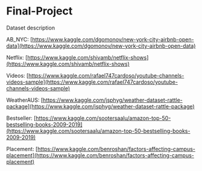 # Final-Project

Dataset description

AB_NYC:  [https://www.kaggle.com/dgomonov/new-york-city-airbnb-open-data](https://www.kaggle.com/dgomonov/new-york-city-airbnb-open-data) 

Netflix:  [https://www.kaggle.com/shivamb/netflix-shows](https://www.kaggle.com/shivamb/netflix-shows) 

Videos:  [https://www.kaggle.com/rafael747cardoso/youtube-channels-videos-sample](https://www.kaggle.com/rafael747cardoso/youtube-channels-videos-sample) 

WeatherAUS:  [https://www.kaggle.com/jsphyg/weather-dataset-rattle-package](https://www.kaggle.com/jsphyg/weather-dataset-rattle-package) 

Bestseller:  [https://www.kaggle.com/sootersaalu/amazon-top-50-bestselling-books-2009-2019](https://www.kaggle.com/sootersaalu/amazon-top-50-bestselling-books-2009-2019) 

Placement:  [https://www.kaggle.com/benroshan/factors-affecting-campus-placement](https://www.kaggle.com/benroshan/factors-affecting-campus-placement) 
